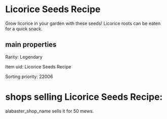 # Licorice Seeds Recipe

Grow licorice in your garden with these seeds! Licorice roots can be eaten for a quick snack.

## main properties

Rarity: Legendary

Item uid: Licorice Seeds Recipe

Sorting priority: 22006

# shops selling Licorice Seeds Recipe:

alabaster_shop_name sells it for 50 mews.